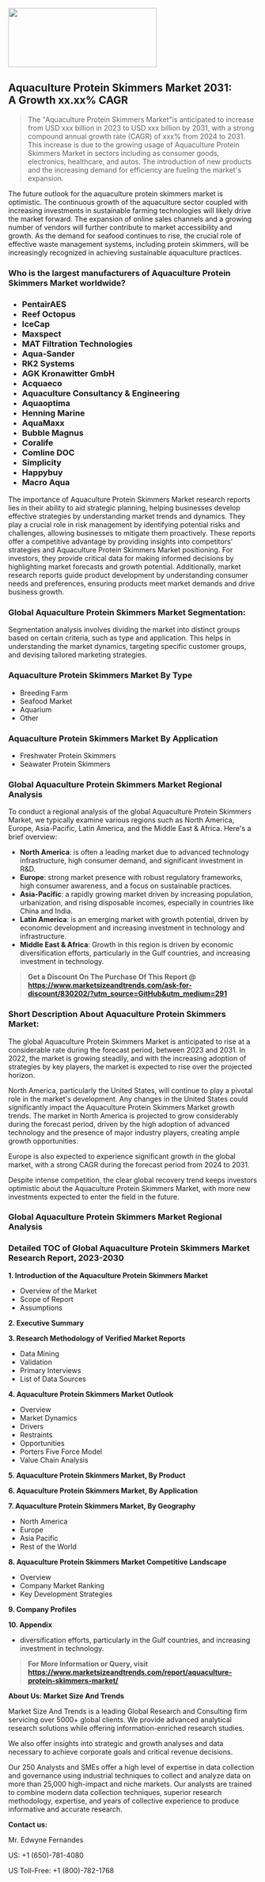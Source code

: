 <img src="https://100x100musica.es/wp-content/uploads/2024/12/Verified-Market-Reports-4-300x120.jpg" alt="" width="300" height="120" class="alignnone size-medium wp-image-100382" /><h2>Aquaculture Protein Skimmers Market 2031: A&nbsp;Growth&nbsp;xx.xx% CAGR</h2><blockquote id="" class="">The "Aquaculture Protein Skimmers Market"is anticipated to increase from USD xxx billion in 2023 to USD xxx billion by 2031, with a strong compound annual growth rate (CAGR) of xxx% from 2024 to 2031. This increase is due to the growing usage of Aquaculture Protein Skimmers Market in sectors including as consumer goods, electronics, healthcare, and autos. The introduction of new products and the increasing demand for efficiency are fueling the market's expansion.</blockquote><p> <p>The future outlook for the aquaculture protein skimmers market is optimistic. The continuous growth of the aquaculture sector coupled with increasing investments in sustainable farming technologies will likely drive the market forward. The expansion of online sales channels and a growing number of vendors will further contribute to market accessibility and growth. As the demand for seafood continues to rise, the crucial role of effective waste management systems, including protein skimmers, will be increasingly recognized in achieving sustainable aquaculture practices.</p></div></p><h3 id="" class="">Who is the largest manufacturers of&nbsp;Aquaculture Protein Skimmers Market worldwide?</h3><h3 class=""><p><ul><li>PentairAES </li><li> Reef Octopus </li><li> IceCap </li><li> Maxspect </li><li> MAT Filtration Technologies </li><li> Aqua-Sander </li><li> RK2 Systems </li><li> AGK Kronawitter GmbH </li><li> Acquaeco </li><li> Aquaculture Consultancy & Engineering </li><li> Aquaoptima </li><li> Henning Marine </li><li> AquaMaxx </li><li> Bubble Magnus </li><li> Coralife </li><li> Comline DOC </li><li> Simplicity </li><li> Happybuy </li><li> Macro Aqua</li></ul></p></h3><p id="ember58" class="ember-view reader-text-block__paragraph">The importance of&nbsp;Aquaculture Protein Skimmers Market research reports lies in their ability to aid strategic planning, helping businesses develop effective strategies by understanding market trends and dynamics. They play a crucial role in risk management by identifying potential risks and challenges, allowing businesses to mitigate them proactively. These reports offer a competitive advantage by providing insights into competitors' strategies and Aquaculture Protein Skimmers Market positioning. For investors, they provide critical data for making informed decisions by highlighting market forecasts and growth potential. Additionally, market research reports guide product development by understanding consumer needs and preferences, ensuring products meet market demands and drive business growth.</p><h3 id="" class="">Global&nbsp;Aquaculture Protein Skimmers Market Segmentation:</h3><p id="" class="">Segmentation analysis involves dividing the market into distinct groups based on certain criteria, such as type and application. This helps in understanding the market dynamics, targeting specific customer groups, and devising tailored marketing strategies.</p><h3 id="" class="">Aquaculture Protein Skimmers Market&nbsp;By Type</h3><p><p><ul><li>Breeding Farm</li><li> Seafood Market</li><li> Aquarium</li><li> Other</p></li></ul></p></p><h3 id="" class="">Aquaculture Protein Skimmers Market&nbsp;By Application</h3><p class=""><p><ul><li>Freshwater Protein Skimmers</li><li> Seawater Protein Skimmers</li></ul></p></p><h3 id="" class="">Global Aquaculture Protein Skimmers Market Regional Analysis</h3><p id="" class="">To conduct a regional analysis of the global Aquaculture Protein Skimmers Market, we typically examine various regions such as North America, Europe, Asia-Pacific, Latin America, and the Middle East &amp; Africa. Here's a brief overview:</p><ul><li><strong>North America</strong>: is often a leading market due to advanced technology infrastructure, high consumer demand, and significant investment in R&amp;D.</li><li><strong>Europe</strong>: strong market presence with robust regulatory frameworks, high consumer awareness, and a focus on sustainable practices.</li><li><strong>Asia-Pacific</strong>: a rapidly growing market driven by increasing population, urbanization, and rising disposable incomes, especially in countries like China and India.</li><li><strong>Latin America</strong>: is an emerging market with growth potential, driven by economic development and increasing investment in technology and infrastructure.</li><li><strong>Middle East &amp; Africa</strong>: Growth in this region is driven by economic diversification efforts, particularly in the Gulf countries, and increasing investment in technology.</li></ul><blockquote id="" class=""><strong>Get a Discount On The Purchase Of This Report @ <a href="https://www.marketsizeandtrends.com/download-sample/830202/?utm_source=GitHub&utm_medium=291" target="_blank">https://www.marketsizeandtrends.com/ask-for-discount/830202/?utm_source=GitHub&utm_medium=291</a></strong></blockquote><h3>Short Description About Aquaculture Protein Skimmers Market:</h3><p id="ember58" class="ember-view reader-text-block__paragraph">The global&nbsp;Aquaculture Protein Skimmers Market&nbsp;is anticipated to rise at a considerable rate during the forecast period, between 2023 and 2031. In 2022, the market is growing steadily, and with the increasing adoption of strategies by key players, the market is expected to rise over the projected horizon.</p><p id="ember59" class="ember-view reader-text-block__paragraph">North America, particularly the United States, will continue to play a pivotal role in the market's development. Any changes in the United States could significantly impact the&nbsp;Aquaculture Protein Skimmers Market&nbsp;growth trends. The market in North America is projected to grow considerably during the forecast period, driven by the high adoption of advanced technology and the presence of major industry players, creating ample growth opportunities.</p><p id="ember60" class="ember-view reader-text-block__paragraph">Europe is also expected to experience significant growth in the global market, with a strong CAGR during the forecast period from 2024 to 2031.</p><p id="ember61" class="ember-view reader-text-block__paragraph">Despite intense competition, the clear global recovery trend keeps investors optimistic about the&nbsp;Aquaculture Protein Skimmers Market, with more new investments expected to enter the field in the future.</p><h3 id="" class="">Global Aquaculture Protein Skimmers Market Regional Analysis</h3><h3 id="" class="">Detailed TOC of Global Aquaculture Protein Skimmers Market Research Report, 2023-2030</h3><p id="" class=""><strong>1. Introduction of the Aquaculture Protein Skimmers Market</strong></p><ul><li>Overview of the Market</li><li>Scope of Report</li><li>Assumptions</li></ul><p id="" class=""><strong>2. Executive Summary</strong></p><p id="" class=""><strong>3. Research Methodology of Verified Market Reports</strong></p><ul><li>Data Mining</li><li>Validation</li><li>Primary Interviews</li><li>List of Data Sources</li></ul><p id="" class=""><strong>4. Aquaculture Protein Skimmers Market Outlook</strong></p><ul><li>Overview</li><li>Market Dynamics</li><li>Drivers</li><li>Restraints</li><li>Opportunities</li><li>Porters Five Force Model</li><li>Value Chain Analysis</li></ul><p id="" class=""><strong>5. Aquaculture Protein Skimmers Market, By Product</strong></p><p id="" class=""><strong>6. Aquaculture Protein Skimmers Market, By Application</strong></p><p id="" class=""><strong>7. Aquaculture Protein Skimmers Market, By Geography</strong></p><ul><li>North America</li><li>Europe</li><li>Asia Pacific</li><li>Rest of the World</li></ul><p id="" class=""><strong>8. Aquaculture Protein Skimmers Market Competitive Landscape</strong></p><ul><li>Overview</li><li>Company Market Ranking</li><li>Key Development Strategies</li></ul><p id="" class=""><strong>9. Company Profiles</strong></p><p id="" class=""><strong>10. Appendix</strong></p><ul><li>diversification efforts, particularly in the Gulf countries, and increasing investment in technology.</li></ul><blockquote id="" class=""><strong>For More Information or Query, visit <strong><strong><a href="https://www.marketsizeandtrends.com/report/aquaculture-protein-skimmers-market/" target="_blank">https://www.marketsizeandtrends.com/report/aquaculture-protein-skimmers-market/</a></strong></strong></strong></blockquote><p id="" class=""><strong>About Us: Market Size And Trends</strong></p><p id="" class="">Market Size And Trends is a leading Global Research and Consulting firm servicing over 5000+ global clients. We provide advanced analytical research solutions while offering information-enriched research studies.</p><p id="" class="">We also offer insights into strategic and growth analyses and data necessary to achieve corporate goals and critical revenue decisions.</p><p id="" class="">Our 250 Analysts and SMEs offer a high level of expertise in data collection and governance using industrial techniques to collect and analyze data on more than 25,000 high-impact and niche markets. Our analysts are trained to combine modern data collection techniques, superior research methodology, expertise, and years of collective experience to produce informative and accurate research.</p><p id="" class=""><strong>Contact us:</strong></p><p id="" class="">Mr. Edwyne Fernandes</p><p id="" class="">US: +1 (650)-781-4080</p><p id="" class="">US Toll-Free: +1 (800)-782-1768</p>

